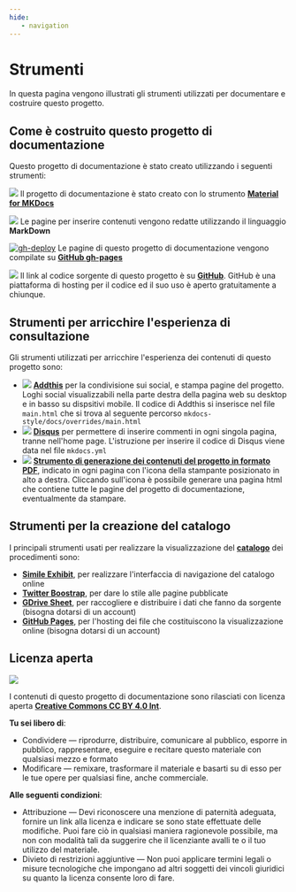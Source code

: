 ```yaml
---
hide:
   - navigation
---
```




# Strumenti
In questa pagina vengono illustrati gli strumenti utilizzati per documentare e costruire questo progetto.



## Come è costruito questo progetto di documentazione 
Questo progetto di documentazione è stato creato utilizzando i seguenti strumenti:

<img src="https://img.shields.io/badge/Material%20for%20MKDocs-for_publishing_online-blue.svg?style=popout" /> Il progetto di documentazione è stato creato con lo strumento [**Material for MKDocs**](https://squidfunk.github.io/mkdocs-material/)

<img src="https://img.shields.io/badge/MarkDown-for_page_editing-blue.svg?style=popout"> Le pagine per inserire contenuti vengono redatte utilizzando il linguaggio **MarkDown**

[![gh-deploy](https://github.com/uo-transizionedigitalecomunepalermo/mappatura-procedimenti-amministrativi/actions/workflows/gh-deploy.yml/badge.svg?branch=main)](https://github.com/uo-transizionedigitalecomunepalermo/mappatura-procedimenti-amministrativi/actions/workflows/gh-deploy.yml) Le pagine di questo progetto di documentazione vengono compilate su [**GitHub gh-pages**](https://squidfunk.github.io/mkdocs-material/publishing-your-site/#with-github-actions)

<img src="https://img.shields.io/badge/GitHub-for_code_setting-blue.svg?style=popout&logo=GitHub"> Il link al codice sorgente di questo progetto è su [**GitHub**](https://github.com/uo-transizionedigitalecomunepalermo/mappatura-procedimenti-amministrativi). GitHub è una piattaforma di hosting per il codice ed il suo uso è aperto gratuitamente a chiunque.



## Strumenti per arricchire l'esperienza di consultazione 
Gli strumenti utilizzati per arricchire l'esperienza dei contenuti di questo progetto sono:

- <img src="https://img.shields.io/badge/Addthis-for_sharing_contents-blue.svg?style=popout"> [**Addthis**](https://www.addthis.com/) per la condivisione sui social, e stampa pagine del progetto. Loghi social visualizzabili nella parte destra della pagina web su desktop e in basso su dispsitivi mobile. Il codice di Addthis si inserisce nel file `main.html` che si trova al seguente percorso `mkdocs-style/docs/overrides/main.html`
- <img src="https://img.shields.io/badge/Disqus-for_comments-blue.svg?style=popout"> [**Disqus**](https://disqus.com/) per permettere di inserire commenti in ogni singola pagina, tranne nell'home page. L'istruzione per inserire il codice di Disqus viene data nel file `mkdocs.yml` 
- <img src="https://img.shields.io/badge/PDF_generator-for_printing_documentation-blue"> [**Strumento di generazione dei contenuti del progetto in formato PDF**](https://cirospat.github.io/cirospataro/print_page/), indicato in ogni pagina con l'icona della stampante posizionato in alto a destra. Cliccando sull'icona è possibile generare una pagina html che contiene tutte le pagine del progetto di documentazione, eventualmente da stampare.




## Strumenti per la creazione del catalogo
I principali strumenti usati per realizzare la visualizzazione del [**catalogo**](https://uo-transizionedigitalecomunepalermo.github.io/mappatura-procedimenti-amministrativi/contenuti/catalogo/) dei procedimenti sono:

- [**Simile Exhibit**](http://www.simile-widgets.org/exhibit3/), per realizzare l'interfaccia di navigazione del catalogo online
- [**Twitter Boostrap**](https://getbootstrap.com/), per dare lo stile alle pagine pubblicate
- [**GDrive Sheet**](https://www.google.com/sheets/about/), per raccogliere e distribuire i dati che fanno da sorgente (bisogna dotarsi di un account)
- [**GitHub Pages**](https://pages.github.com/), per l'hosting dei file che costituiscono la visualizzazione online (bisogna dotarsi di un account)




## Licenza aperta 
<img src="https://img.shields.io/github/license/uo-transizionedigitalecomunepalermo/mappatura-procedimenti-amministrativi">

I contenuti di questo progetto di documentazione sono rilasciati con licenza aperta [**Creative Commons CC BY 4.0 Int**](https://creativecommons.org/licenses/by/4.0/deed.it).

**Tu sei libero di**:

- Condividere — riprodurre, distribuire, comunicare al pubblico, esporre in pubblico, rappresentare, eseguire e recitare questo materiale con qualsiasi mezzo e formato 
- Modificare — remixare, trasformare il materiale e basarti su di esso per le tue opere per qualsiasi fine, anche commerciale.

**Alle seguenti condizioni**:

- Attribuzione — Devi riconoscere una menzione di paternità adeguata, fornire un link alla licenza e indicare se sono state effettuate delle modifiche. Puoi fare ciò in qualsiasi maniera ragionevole possibile, ma non con modalità tali da suggerire che il licenziante avalli te o il tuo utilizzo del materiale. 
- Divieto di restrizioni aggiuntive — Non puoi applicare termini legali o misure tecnologiche che impongano ad altri soggetti dei vincoli giuridici su quanto la licenza consente loro di fare.
